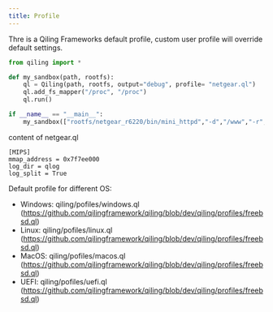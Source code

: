 ```yaml
---
title: Profile
---
```


Thre is a Qiling Frameworks default profile, custom user profile will override default settings.

```python
from qiling import *

def my_sandbox(path, rootfs):
    ql = Qiling(path, rootfs, output="debug", profile= "netgear.ql")
    ql.add_fs_mapper("/proc", "/proc")
    ql.run()

if __name__ == "__main__":
    my_sandbox(["rootfs/netgear_r6220/bin/mini_httpd","-d","/www","-r","NETGEAR R6220","-c","**.cgi","-t","300"], "rootfs/netgear_r6220")
```

content of netgear.ql
```
[MIPS]
mmap_address = 0x7f7ee000
log_dir = qlog
log_split = True
```

Default profile for different OS:

- Windows: qiling/pofiles/windows.ql (https://github.com/qilingframework/qiling/blob/dev/qiling/profiles/freebsd.ql)
- Linux: qiling/pofiles/linux.ql (https://github.com/qilingframework/qiling/blob/dev/qiling/profiles/freebsd.ql)
- MacOS: qiling/pofiles/macos.ql (https://github.com/qilingframework/qiling/blob/dev/qiling/profiles/freebsd.ql)
- UEFI: qiling/pofiles/uefi.ql (https://github.com/qilingframework/qiling/blob/dev/qiling/profiles/freebsd.ql)
